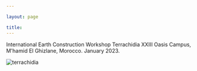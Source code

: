 ```yaml
---

layout: page

title: 
---
```


International Earth Construction Workshop
Terrachidia XXIII Oasis Campus, M'hamid El Ghizlane, Morocco. January 2023.

![terrachidia](https://amadkayani.github.io/terrachidia.jpg)
